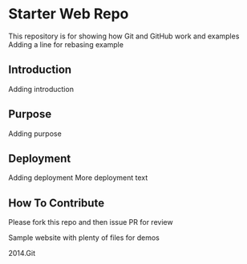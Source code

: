 # Starter Web Repo

This repository is for showing how Git and GitHub work and examples
Adding a line for rebasing example

## Introduction

Adding introduction

## Purpose

Adding purpose

## Deployment

Adding deployment
More deployment text

## How To Contribute

Please fork this repo and then issue PR for review

Sample website with plenty of files for demos

2014.Git